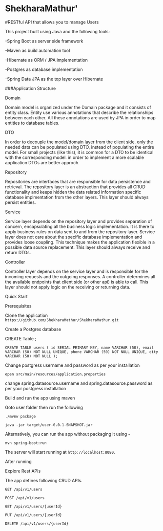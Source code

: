# ShekharaMathur'

#RESTful API that allows you to manage Users

This project built using Java and the following tools:

-Spring Boot as server side framework

-Maven as build automation tool

-Hibernate as ORM / JPA implementation

-Postgres as database implementation

-Spring Data JPA as the top layer over Hibernate

###Application Structure

Domain

Domain model is organized under the Domain package and it consists of entity class. Entity use various annotations that describe the relationships between each other. All these annotations are used by JPA in order to map entities to database tables.

DTO

In order to decouple the model/domain layer from the client side. only the needed data can be populated using DTO, instead of populating the entire model. For small projects (like this), it is common for a DTO to be identical with the corresponding model. in order to implement a more scalable application DTOs are better approch.

Repository

Repositories are interfaces that are responsible for data persistence and retrieval. The repository layer is an abstraction that provides all CRUD functionality and keeps hidden the data related information specific database implmentation from the other layers. This layer should always persist entities.

Service

Service layer depends on the repository layer and provides separation of concern, encapsulating all the business logic implementation. It is there to apply business rules on data sent to and from the repository layer. Service layer does not care about the specific database implementation and provides loose coupling. This technique makes the application flexible in a possible data source replacement. This layer should always receive and return DTOs.

Controller

Controller layer depends on the service layer and is responsible for the incoming requests and the outgoing responses. A controller determines all the available endpoints that client side (or other api) is able to call. This layer should not apply logic on the receiving or returning data.

Quick Start

Prerequisites

Clone the application
`https://github.com/ShekharaMathur/ShekharaMathur.git`

Create a Postgres database

CREATE Table <name>;

`CREATE TABLE users (
        id SERIAL PRIMARY KEY,
        name VARCHAR (50),
        email VARCHAR (50) NOT NULL UNIQUE,
        phone VARCHAR (50) NOT NULL UNIQUE,
	city  VARCHAR (50) NOT NULL
);`

Change postgress username and password as per your installation

`open src/main/resources/application.properties`

change spring.datasource.username and spring.datasource.password as per your postgress installation

Build and run the app using maven

Goto user folder then run the following

`./mvnw package`

`java -jar target/user-0.0.1-SNAPSHOT.jar`

Alternatively, you can run the app without packaging it using -

`mvn spring-boot:run`

The server will start running at `http://localhost:8080`.

After running

Explore Rest APIs

The app defines following CRUD APIs.

`GET /api/v1/users`

`POST /api/v1/users`

`GET /api/v1/users/{userId}`

`PUT /api/v1/users/{userId}`

`DELETE /api/v1/users/{userId}`

